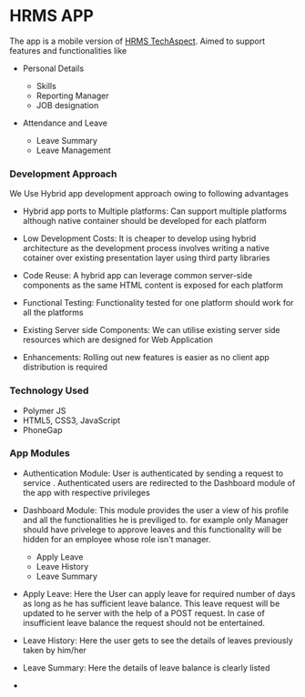# HRMS APP

The app is a mobile version of [HRMS TechAspect](http://hrm.techaspect.com/). Aimed to support features and functionalities like

  * Personal Details
  
    * Skills
    * Reporting Manager
    * JOB designation
  
  * Attendance and Leave 
    * Leave Summary
    * Leave Management

### Development Approach 
 We Use Hybrid app development approach owing to following advantages 
  * Hybrid app ports to Multiple platforms: Can support multiple platforms although native container should be developed for each platform
  
  * Low Development Costs: It is cheaper to develop using hybrid architecture as the development process involves writing a native cotainer over existing presentation layer using third party libraries
  
  * Code Reuse: A hybrid app can leverage common server-side components as the same HTML content is exposed for each platform
  
  * Functional Testing: Functionality tested for one platform should work for all the platforms
  
  * Existing Server side Components: We can utilise existing server side resources which are designed for Web Application
  
  * Enhancements: Rolling out new features is easier as no client app distribution is required
  
### Technology Used
  * Polymer JS 
  * HTML5, CSS3, JavaScript
  * PhoneGap
 
### App Modules
  
  * Authentication Module: User is authenticated by sending a request to service . Authenticated users are redirected to     the Dashboard module of the app with respective privileges
  
  * Dashboard Module: This module provides the user a view of his profile and all the functionalities he is previliged to. for example only Manager should have privelege to approve leaves and this functionality will be hidden for an employee whose role isn't manager.
    * Apply Leave
    * Leave History
    * Leave Summary
 
  
  * Apply Leave: Here the User can apply leave for required number of days as long as he has sufficient leave balance. This leave request will be updated to he server with the help of a POST request. In case of insufficient leave balance the request should not be entertained.
    
  * Leave History: Here the user gets to see the details of leaves previously taken by him/her 
  
  * Leave Summary: Here the details of leave balance is clearly listed 
  * 
  
  
 

